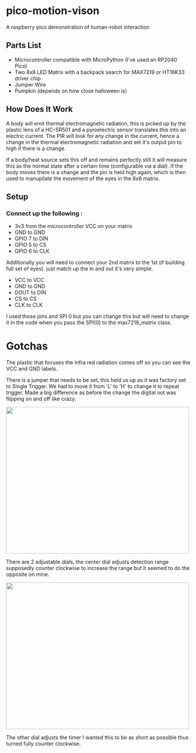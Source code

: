 # pico-motion-vison
 A raspberry pico demonstration of human-robot interaction

## Parts List
- Microcontroller compatible with MicroPython (I've used an RP2040 Pico)
- Two 8x8 LED Matrix with a backpack search for MAX7219 or HT16K33 driver chip
- Jumper Wire
- Pumpkin (depends on how close halloween is)

## How Does It Work
<p>
A body will emit thermal electromagnetic radiation, this is picked up by the plastic lens of a HC-SR501 and a pyroelectric sensor translates this into an electric current. The PIR will look for any change in the current, hence a change in the thermal electromagnetic radiation and set it's output pin to high if there is a change.
</p>
<p>
If a body/heat source sets this off and remains perfectly still it will measure this as the normal state after a certain time (configurable via a dial). If the body moves there is a change and the pin is held high again, which is then used to manupilate the movement of the eyes in the 8x8 matrix. 
</p>

## Setup

### Connect up the following :

- 3v3 from the microcontroller VCC on your matrix
- GND to GND
- GPIO 7 to DIN
- GPIO 5 to CS
- GPIO 6 to CLK

Additionally you will need to connect your 2nd matrix to the 1st (if building full set of eyes). just match up the in and out it's very simple.

- VCC to VCC
- GND to GND
- DOUT to DIN
- CS to CS
- CLK to CLK

I used those pins and SPI 0 but you can change this but will need to change it in the code when you pass the SPI(0) to the max7219_matrix class.

# Gotchas

The plastic that focuses the infra red radiation comes off so you can see the VCC and GND labels.

There is a jumper that needs to be set, this held us up as it was factory set to Single Trigger. We had to move it from 'L' to 'H' to change it to repeat trigger. Made a big difference as before the change the digital out was flipping on and off like crazy.

<img src="https://user-images.githubusercontent.com/54982599/228584192-659a1f08-6603-4d6e-8ad1-143a6fc7e367.jpg" width='500' height='400'>

There are 2 adjustable dials, the center dial adjusts detection range supposedly counter clockwise to increase the range but it seemed to do the opposite on mine.

<img src="https://user-images.githubusercontent.com/54982599/228584667-90c00bb3-d3c8-4b1a-922d-f884d8fe4288.jpg" width='500' height='400'>

The other dial adjusts the timer I wanted this to be as short as possible thus turned fully counter clockwise.


